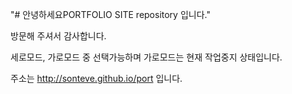 "# 안녕하세요PORTFOLIO SITE repository 입니다."

방문해 주셔서 감사합니다.

세로모드, 가로모드 중 선택가능하며 가로모드는 현재 작업중지 상태입니다.

주소는 http://sonteve.github.io/port 입니다.
